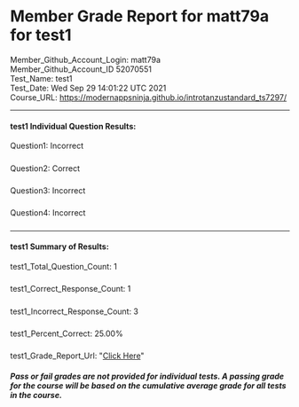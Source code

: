 # Member Grade Report for matt79a for test1  
   
Member_Github_Account_Login: matt79a  
Member_Github_Account_ID 52070551  
Test_Name: test1  
Test_Date: Wed Sep 29 14:01:22 UTC 2021  
Course_URL: https://modernappsninja.github.io/introtanzustandard_ts7297/  
   
---  
#### test1 Individual Question Results:  
Question1: Incorrect  
#####  
Question2: Correct  
#####  
Question3: Incorrect  
#####  
Question4: Incorrect  
#####  
---  
#### test1 Summary of Results:  
test1_Total_Question_Count: 1  
#####  
test1_Correct_Response_Count: 1  
#####  
test1_Incorrect_Response_Count: 3  
#####  
test1_Percent_Correct: 25.00%  
#####  
test1_Grade_Report_Url: "[Click Here](https://github.com/modernappsninjas/matt79a/blob/main/static/userdata/courses/introtanzustandard_ts7297/grade_report.pr369.test1.md)"
##### Pass or fail grades are not provided for individual tests. A passing grade for the course will be based on the cumulative average grade for all tests in the course.  
